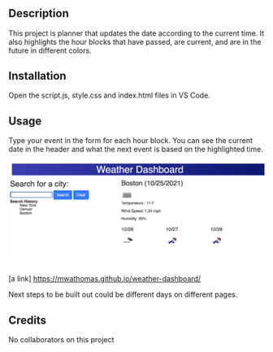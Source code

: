 # <Weather Dashboard>

## Description

This project is planner that updates the date according to the current time. It also highlights the hour blocks that have passed, are current, and are in the future in different colors.

## Installation

Open the script.js, style.css and index.html files in VS Code.

## Usage

Type your event in the form for each hour block. You can see the current date in the header and what the next event is based on the highlighted time.

![Final Output](assets/images/finalpage.jpg)

[a link] https://mwathomas.github.io/weather-dashboard/

Next steps to be built out could be different days on different pages.

## Credits

No collaborators on this project
